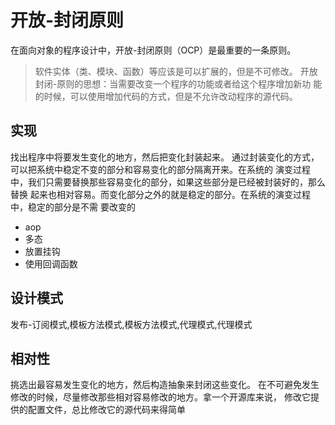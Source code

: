 # 开放-封闭原则
在面向对象的程序设计中，开放-封闭原则（OCP）是最重要的一条原则。
>软件实体（类、模块、函数）等应该是可以扩展的，但是不可修改。
开放封闭-原则的思想：当需要改变一个程序的功能或者给这个程序增加新功
能的时候，可以使用增加代码的方式，但是不允许改动程序的源代码。

## 实现
找出程序中将要发生变化的地方，然后把变化封装起来。
通过封装变化的方式，可以把系统中稳定不变的部分和容易变化的部分隔离开来。在系统的
演变过程中，我们只需要替换那些容易变化的部分，如果这些部分是已经被封装好的，那么替换
起来也相对容易。而变化部分之外的就是稳定的部分。在系统的演变过程中，稳定的部分是不需
要改变的

 - aop
 - 多态
 - 放置挂钩
 - 使用回调函数

## 设计模式
发布-订阅模式,模板方法模式,模板方法模式,代理模式,代理模式

## 相对性
挑选出最容易发生变化的地方，然后构造抽象来封闭这些变化。
在不可避免发生修改的时候，尽量修改那些相对容易修改的地方。拿一个开源库来说，
修改它提供的配置文件，总比修改它的源代码来得简单